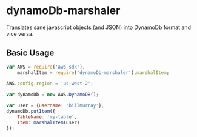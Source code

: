 dynamoDb-marshaler
===

Translates sane javascript objects (and JSON) into DynamoDb format and vice versa.

## Basic Usage

```javascript
var AWS = require('aws-sdk'),
    marshalItem = require('dynamoDb-marshaler').marshalItem;
    
AWS.config.region = 'us-west-2';

var dynamoDb = new AWS.DynamoDB();

var user = {username: 'billmurray'};
dynamoDb.putItem({
    TableName: 'my-table',
    Item: marshalItem(user)
});
```
